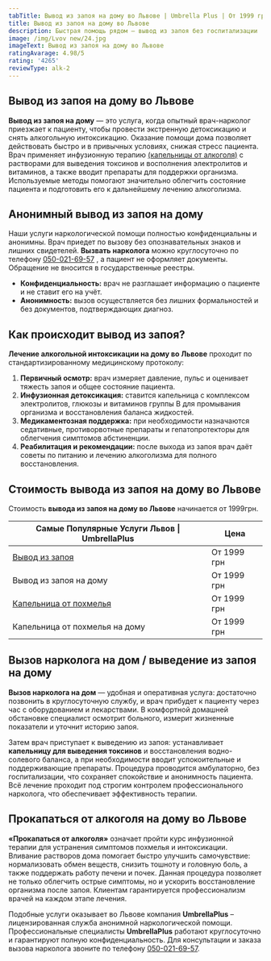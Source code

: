 ```yaml
---
tabTitle: Вывод из запоя на дому во Львове | Umbrella Plus | От 1999 грн
title: Вывод из запоя на дому во Львове
description: Быстрая помощь рядом — вывод из запоя без госпитализации
image: /img/Lvov new/24.jpg
imageText: Вывод из запоя на дому во Львове
ratingAvarage: 4.98/5
rating: '4265'
reviewType: alk-2
---
```


## Вывод из запоя на дому во Львове

**Вывод из запоя на дому** — это услуга, когда опытный врач-нарколог приезжает к пациенту, чтобы провести экстренную детоксикацию и снять алкогольную интоксикацию. Оказание помощи дома позволяет действовать быстро и в привычных условиях, снижая стресс пациента. Врач применяет инфузионную терапию [(капельницы от алкоголя)](https://umbrella-plus.com.ua/lviv/kapelnica_ot_alkogola_v-lvov/) с растворами для выведения токсинов и восполнения электролитов и витаминов, а также вводит препараты для поддержки организма. Используемые методы помогают значительно облегчить состояние пациента и подготовить его к дальнейшему лечению алкоголизма.

## Анонимный вывод из запоя на дому

Наши услуги наркологической помощи полностью конфиденциальны и анонимны. Врач приедет по вызову без опознавательных знаков и лишних свидетелей. **Вызвать нарколога** можно круглосуточно по телефону [050-021-69-57](tel:0500216957) , а пациент не оформляет документы. Обращение не вносится в государственные реестры.

* **Конфиденциальность:** врач не разглашает информацию о пациенте и не ставит его на учёт.
* **Анонимность:** вызов осуществляется без лишних формальностей и без документов, подтверждающих диагноз.

## Как происходит вывод из запоя?

**Лечение алкогольной интоксикации на дому во Львове** проходит по стандартизированному медицинскому протоколу:

1. **Первичный осмотр:** врач измеряет давление, пульс и оценивает тяжесть запоя и общее состояние пациента.
2. **Инфузионная детоксикация:** ставится капельница с комплексом электролитов, глюкозы и витаминов группы B для промывания организма и восстановления баланса жидкостей.
3. **Медикаментозная поддержка:** при необходимости назначаются седативные, противорвотные препараты и гепатопротекторы для облегчения симптомов абстиненции.
4. **Реабилитация и рекомендации:** после выхода из запоя врач даёт советы по питанию и лечению алкоголизма для полного восстановления.

## Стоимость вывода из запоя на дому во Львове

Стоимость **вывода из запоя на дому во Львове** начинается от 1999грн.

| Самые Популярные Услуги Львов \| UmbrellaPlus                                             | Цена        |
| ----------------------------------------------------------------------------------------- | ----------- |
| [Вывод из запоя](https://umbrella-plus.com.ua/lviv/vivod-iz-zapoia-lvov/)                 | От 1999 грн |
| Вывод из запоя на дому                                                                    | От 1999 грн |
| [Капельница от похмелья](https://umbrella-plus.com.ua/lviv/kapelnica_ot_alkogola_v-lvov/) | От 1999 грн |
| Капельница от похмелья на дому                                                            | От 1999 грн |

## Вызов нарколога на дом / выведение из запоя на дому

**Вызов нарколога на дом** — удобная и оперативная услуга: достаточно позвонить в круглосуточную службу, и врач прибудет к пациенту через час с оборудованием и лекарствами. В комфортной домашней обстановке специалист осмотрит больного, измерит жизненные показатели и уточнит историю запоя.

Затем врач приступает к выведению из запоя: устанавливает **капельницу для выведения токсинов** и восстановления водно-солевого баланса, а при необходимости вводит успокоительные и поддерживающие препараты. Процедура проводится амбулаторно, без госпитализации, что сохраняет спокойствие и анонимность пациента. Всё лечение проходит под строгим контролем профессионального нарколога, что обеспечивает эффективность терапии.

## Прокапаться от алкоголя на дому во Львове

**«Прокапаться от алкоголя»** означает пройти курс инфузионной терапии для устранения симптомов похмелья и интоксикации. Вливание растворов дома помогает быстро улучшить самочувствие: нормализовать обмен веществ, снизить тошноту и головную боль, а также поддержать работу печени и почек. Данная процедура позволяет не только облегчить острые симптомы, но и ускорить восстановление организма после запоя. Клиентам гарантируется профессионализм врачей на каждом этапе лечения.

Подобные услуги оказывает во Львове компания **UmbrellaPlus** – лицензированная служба анонимной наркологической помощи. Профессиональные специалисты **UmbrellaPlus** работают круглосуточно и гарантируют полную конфиденциальность. Для консультации и заказа вызова нарколога звоните по телефону [050-021-69-57](tel:0500216957).
